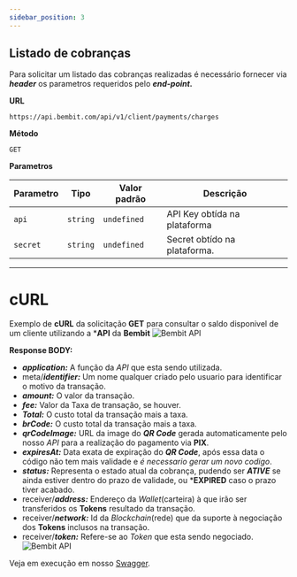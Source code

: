 ```yaml
---
sidebar_position: 3
---
```

## Listado de cobranças

Para solicitar um listado das cobranças realizadas é necessário fornecer via ***header*** os parametros requeridos pelo ***end-point.***

**URL**
```
https://api.bembit.com/api/v1/client/payments/charges
``` 

**Método**

```
GET
```

**Parametros**

| Parametro | Tipo | Valor padrão | Descrição |
| --------- | ---- | ------------ | --------- |
| `api` | `string` | `undefined` | API Key obtída na plataforma |
| `secret` | `string` | `undefined` | Secret obtído na plataforma. |

______________

# cURL

Exemplo de **cURL** da solicitação **GET** para consultar o saldo disponivel de um cliente utilizando a ***API** da **Bembit**
![Bembit API](/img/bembit_api_charge_list_curl.png "cURL")

**Response BODY:**

- ***application:*** A função da *API* que esta sendo utilizada.
- meta/***identifier:*** Um nome qualquer criado pelo usuario para identificar o motivo da transação.
- ***amount:*** O valor da transação.
- ***fee:*** Valor da Taxa de transação, se houver.
- ***Total:*** O custo total da transação mais a taxa.
- ***brCode:*** O custo total da transação mais a taxa.
- ***qrCodeImage:*** URL da image do ***QR Code*** gerada automaticamente pelo nosso *API* para a realização do pagamento via **PIX**.
- ***expiresAt:*** Data exata de expiração do ***QR Code***, após essa data o código não tem mais validade e *é necessario gerar um novo codigo*.
- ***status:*** Representa o estado atual da cobrança, pudendo ser ***ATIVE*** se ainda estiver dentro do prazo de validade, ou ***EXPIRED** caso o prazo tiver acabado.
- receiver/***address:*** Endereço da *Wallet*(carteira) à que irão ser transferidos os **Tokens** resultado da transação.
- receiver/***network:*** Id da *Blockchain*(rede) que da suporte à negociação dos **Tokens** inclusos na transação.
- receiver/***token:*** Refere-se ao *Token* que esta sendo negociado.
![Bembit API](/img/bembit_api_charge_list_response.png "Response Body")


Veja em execução em nosso [Swagger](https://api.bembit.com/api/v1/client/payments/charges).